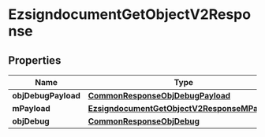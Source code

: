
# EzsigndocumentGetObjectV2Response

## Properties
Name | Type | Description | Notes
------------ | ------------- | ------------- | -------------
**objDebugPayload** | [**CommonResponseObjDebugPayload**](CommonResponseObjDebugPayload.md) |  | 
**mPayload** | [**EzsigndocumentGetObjectV2ResponseMPayload**](EzsigndocumentGetObjectV2ResponseMPayload.md) |  | 
**objDebug** | [**CommonResponseObjDebug**](CommonResponseObjDebug.md) |  |  [optional]



